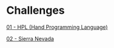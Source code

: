 # Challenges


[01 - HPL (Hand Programming Language)](https://github.com/jesus-seijas-sp/challenges/blob/main/01-HPL/README.md)

[02 - Sierra Nevada](https://github.com/jesus-seijas-sp/challenges/blob/main/02-Sierra%20Nevada/README.md)
